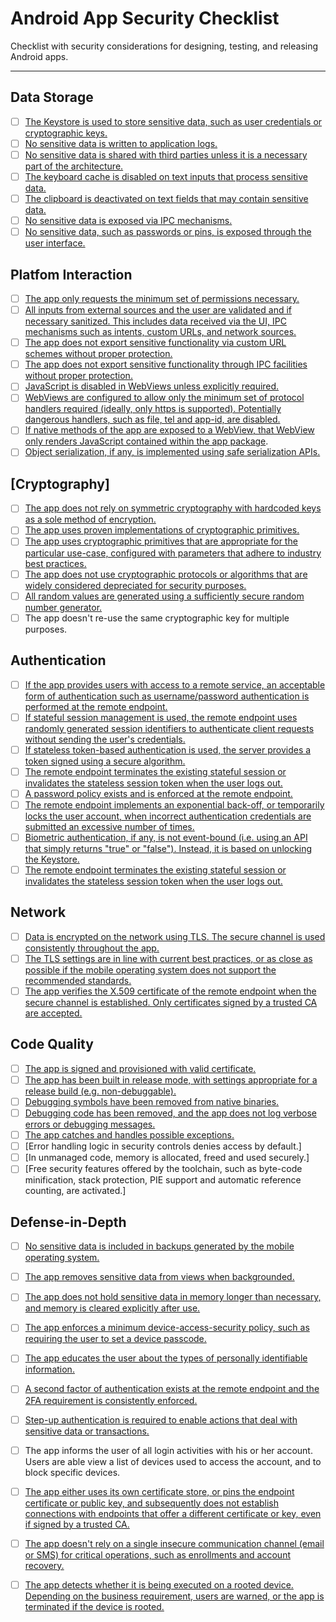 # Android App Security Checklist

Checklist with security considerations for designing, testing, and releasing Android apps.

------------------------------------------------------------------------------
## Data Storage

- [ ] [The Keystore is used to store sensitive data, such as user credentials or cryptographic keys.](https://github.com/OWASP/owasp-mstg/blob/master/Document/0x05d-Testing-Data-Storage.md#testing-for-sensitive-data-in-local-storage)
- [ ] [No sensitive data is written to application logs.](https://github.com/OWASP/owasp-mstg/blob/master/Document/0x05d-Testing-Data-Storage.md#testing-for-sensitive-data-in-logs)
- [ ] [No sensitive data is shared with third parties unless it is a necessary part of the architecture.](https://github.com/OWASP/owasp-mstg/blob/master/Document/0x05d-Testing-Data-Storage.md#testing-whether-sensitive-data-is-sent-to-third-parties)
- [ ] [The keyboard cache is disabled on text inputs that process sensitive data.](https://github.com/OWASP/owasp-mstg/blob/master/Document/0x05d-Testing-Data-Storage.md#testing-whether-the-keyboard-cache-is-disabled-for-text-input-fields)
- [ ] [The clipboard is deactivated on text fields that may contain sensitive data.](https://github.com/OWASP/owasp-mstg/blob/master/Document/0x05d-Testing-Data-Storage.md#testing-for-sensitive-data-in-the-clipboard)
- [ ] [No sensitive data is exposed via IPC mechanisms.](https://github.com/OWASP/owasp-mstg/blob/master/Document/0x05d-Testing-Data-Storage.md#testing-whether-sensitive-data-is-exposed-via-ipc-mechanisms)
- [ ] [No sensitive data, such as passwords or pins, is exposed through the user interface.](https://github.com/OWASP/owasp-mstg/blob/master/Document/0x05d-Testing-Data-Storage.md#testing-for-sensitive-data-disclosure-through-the-user-interface)

## Platfom Interaction

- [ ] [The app only requests the minimum set of permissions necessary.](https://github.com/OWASP/owasp-mstg/blob/master/Document/0x05h-Testing-Platform-Interaction.md#testing-app-permissions)
- [ ] [All inputs from external sources and the user are validated and if necessary sanitized. This includes data received via the UI, IPC mechanisms such as intents, custom URLs, and network sources.](https://github.com/OWASP/owasp-mstg/blob/master/Document/0x04h-Testing-Code-Quality.md#user-content-testing-for-injection-flaws)
- [ ] [The app does not export sensitive functionality via custom URL schemes without proper protection.](https://github.com/OWASP/owasp-mstg/blob/master/Document/0x05h-Testing-Platform-Interaction.md#testing-custom-url-schemes)
- [ ] [The app does not export sensitive functionality through IPC facilities without proper protection.](https://github.com/OWASP/owasp-mstg/blob/master/Document/0x05h-Testing-Platform-Interaction.md#testing-for-sensitive-functionality-exposure-through-ipc)
- [ ] [JavaScript is disabled in WebViews unless explicitly required.](https://github.com/OWASP/owasp-mstg/blob/master/Document/0x05h-Testing-Platform-Interaction.md#testing-javascript-execution-in-webviews)
- [ ] [WebViews are configured to allow only the minimum set of protocol handlers required (ideally, only https is supported). Potentially dangerous handlers, such as file, tel and app-id, are disabled.](https://github.com/OWASP/owasp-mstg/blob/master/Document/0x05h-Testing-Platform-Interaction.md#testing-webview-protocol-handlers)
- [ ] [If native methods of the app are exposed to a WebView, that WebView only renders JavaScript contained within the app package](https://github.com/OWASP/owasp-mstg/blob/master/Document/0x05h-Testing-Platform-Interaction.md#testing-whether-java-objects-are-exposed-through-webviews).
- [ ] [Object serialization, if any, is implemented using safe serialization APIs.](https://github.com/OWASP/owasp-mstg/blob/master/Document/0x05h-Testing-Platform-Interaction.md#testing-object-de-serialization)

## [Cryptography]

- [ ] [The app does not rely on symmetric cryptography with hardcoded keys as a sole method of encryption.](https://github.com/OWASP/owasp-mstg/blob/master/Document/0x04g-Testing-Cryptography.md#user-content-testing-for-hardcoded-cryptographic-keys)
- [ ] [The app uses proven implementations of cryptographic primitives.](https://github.com/OWASP/owasp-mstg/blob/master/Document/0x04g-Testing-Cryptography.md#user-content-testing-for-custom-implementations-of-cryptography)
- [ ] [The app uses cryptographic primitives that are appropriate for the particular use-case, configured with parameters that adhere to industry best practices.](https://github.com/OWASP/owasp-mstg/blob/master/Document/0x05e-Testing-Cryptography.md#user-content-verifying-the-configuration-of-cryptographic-standard-algorithms)
- [ ] [The app does not use cryptographic protocols or algorithms that are widely considered depreciated for security purposes.](https://github.com/OWASP/owasp-mstg/blob/master/Document/0x04g-Testing-Cryptography.md##user-content-testing-for-insecure-andor-deprecated-cryptographic-algorithms)
- [ ] [All random values are generated using a sufficiently secure random number generator.](https://github.com/OWASP/owasp-mstg/blob/master/Document/0x05e-Testing-Cryptography.md#user-content-testing-random-number-generation)
- [ ] The app doesn't re-use the same cryptographic key for multiple purposes.

## Authentication

- [ ] [If the app provides users with access to a remote service, an acceptable form of authentication such as username/password authentication is performed at the remote endpoint.](https://github.com/OWASP/owasp-mstg/blob/master/Document/Testcases/0x07a-Testing-Authentication-and-Session-Management.md#verifying-that-users-are-properly-authenticated)
- [ ] [If stateful session management is used, the remote endpoint uses randomly generated session identifiers to authenticate client requests without sending the user's credentials.](https://github.com/OWASP/owasp-mstg/blob/master/Document/0x04e-Testing-Authentication-and-Session-Management.md#user-content-testing-session-management)
- [ ] [If stateless token-based authentication is used, the server provides a token signed using a secure algorithm.](https://github.com/OWASP/owasp-mstg/blob/master/Document/Testcases/0x07a-Testing-Authentication-and-Session-Management.md#testing-json-web-token-jwt)
- [ ] [The remote endpoint terminates the existing stateful session or invalidates the stateless session token when the user logs out.](https://github.com/OWASP/owasp-mstg/blob/master/Document/0x04e-Testing-Authentication-and-Session-Management.md#user-content-testing-the-logout-functionality)
- [ ] [A password policy exists and is enforced at the remote endpoint.](https://github.com/OWASP/owasp-mstg/blob/master/Document/0x04e-Testing-Authentication-and-Session-Management.md#user-content-testing-the-password-policy)
- [ ] [The remote endpoint implements an exponential back-off, or temporarily locks the user account, when incorrect authentication credentials are submitted an excessive number of times.](https://github.com/OWASP/owasp-mstg/blob/master/Document/0x04e-Testing-Authentication-and-Session-Management.md#user-content-testing-excessive-login-attempts)
- [ ] [Biometric authentication, if any, is not event-bound (i.e. using an API that simply returns "true" or "false"). Instead, it is based on unlocking the Keystore.](https://github.com/OWASP/owasp-mstg/blob/master/Document/0x05f-Testing-Local-Authentication.md#testing-biometric-authentication)
- [ ] [The remote endpoint terminates the existing stateful session or invalidates the stateless session token when the user logs out.](https://github.com/OWASP/owasp-mstg/blob/master/Document/0x04e-Testing-Authentication-and-Session-Management.md#user-content-testing-the-session-timeout)

## Network

- [ ] [Data is encrypted on the network using TLS. The secure channel is used consistently throughout the app.](https://github.com/OWASP/owasp-mstg/blob/master/Document/Testcases/0x07b-Testing-Network-Communication.md#testing-for-unencrypted-sensitive-data-on-the-network)
- [ ] [The TLS settings are in line with current best practices, or as close as possible if the mobile operating system does not support the recommended standards.](https://github.com/OWASP/owasp-mstg/blob/master/Document/Testcases/0x07b-Testing-Network-Communication.md#verifying-the-tls-settings)
- [ ] [The app verifies the X.509 certificate of the remote endpoint when the secure channel is established. Only certificates signed by a trusted CA are accepted.](https://github.com/OWASP/owasp-mstg/blob/master/Document/0x05g-Testing-Network-Communication.md#testing-endpoint-identify-verification)

## Code Quality

- [ ] [The app is signed and provisioned with valid certificate.](https://github.com/OWASP/owasp-mstg/blob/master/Document/0x05i-Testing-Code-Quality-and-Build-Settings.md#verifying-that-the-app-is-properly-signed)
- [ ] [The app has been built in release mode, with settings appropriate for a release build (e.g. non-debuggable).](https://github.com/OWASP/owasp-mstg/blob/master/Document/0x05i-Testing-Code-Quality-and-Build-Settings.md#testing-if-the-app-is-debuggable)
- [ ] [Debugging symbols have been removed from native binaries.](https://github.com/OWASP/owasp-mstg/blob/master/Document/0x05i-Testing-Code-Quality-and-Build-Settings.md#testing-for-debugging-symbols)
- [ ] [Debugging code has been removed, and the app does not log verbose errors or debugging messages.](https://github.com/OWASP/owasp-mstg/blob/master/Document/0x05i-Testing-Code-Quality-and-Build-Settings.md#testing-for-debugging-code-and-verbose-error-logging)
- [ ] [The app catches and handles possible exceptions.](https://github.com/OWASP/owasp-mstg/blob/master/Document/0x05i-Testing-Code-Quality-and-Build-Settings.md#testing-exception-handling)
- [ ] [Error handling logic in security controls denies access by default.]
- [ ] [In unmanaged code, memory is allocated, freed and used securely.]
- [ ] [Free security features offered by the toolchain, such as byte-code minification, stack protection, PIE support and automatic reference counting, are activated.]

## Defense-in-Depth

- [ ] [No sensitive data is included in backups generated by the mobile operating system.](https://github.com/OWASP/owasp-mstg/blob/master/Document/0x05d-Testing-Data-Storage.md#testing-for-sensitive-data-in-backups)
- [ ] [The app removes sensitive data from views when backgrounded.](https://github.com/OWASP/owasp-mstg/blob/master/Document/0x05d-Testing-Data-Storage.md#testing-for-sensitive-information-in-auto-generated-screenshots)
- [ ] [The app does not hold sensitive data in memory longer than necessary, and memory is cleared explicitly after use.](https://github.com/OWASP/owasp-mstg/blob/master/Document/0x05d-Testing-Data-Storage.md#testing-for-sensitive-data-in-memory)
- [ ] [The app enforces a minimum device-access-security policy, such as requiring the user to set a device passcode.](https://github.com/OWASP/owasp-mstg/blob/master/Document/0x05d-Testing-Data-Storage.md#testing-the-device-access-security-policy)
- [ ] [The app educates the user about the types of personally identifiable information.](https://github.com/OWASP/owasp-mstg/blob/master/Document/0x05d-Testing-Data-Storage.md#testing-the-device-access-security-policy)
- [ ] [A second factor of authentication exists at the remote endpoint and the 2FA requirement is consistently enforced.](https://github.com/OWASP/owasp-mstg/blob/master/Document/0x04e-Testing-Authentication-and-Session-Management.md#user-content-testing-2-factor-authentication-and-step-up-authentication)
- [ ] [Step-up authentication is required to enable actions that deal with sensitive data or transactions.](https://github.com/OWASP/owasp-mstg/blob/master/Document/0x04e-Testing-Authentication-and-Session-Management.md#user-content-testing-2-factor-authentication-and-step-up-authentication)
- [ ] The app informs the user of all login activities with his or her account. Users are able view a list of devices used to access the account, and to block specific devices.
- [ ] [The app either uses its own certificate store, or pins the endpoint certificate or public key, and subsequently does not establish connections with endpoints that offer a different certificate or key, even if signed by a trusted CA.](https://github.com/OWASP/owasp-mstg/blob/master/Document/0x05g-Testing-Network-Communication.md#user-content-testing-custom-certificate-stores-and-ssl-pinning)
- [ ] [The app doesn't rely on a single insecure communication channel (email or SMS) for critical operations, such as enrollments and account recovery.](https://github.com/OWASP/owasp-mstg/blob/master/Document/0x04f-Testing-Network-Communication.md#verifying-that-critical-operations-use-secure-communication-channels)
- [ ] [The app detects whether it is being executed on a rooted device. Depending on the business requirement, users are warned, or the app is terminated if the device is rooted.](https://github.com/OWASP/owasp-mstg/blob/master/Document/0x05j-Testing-Resiliency-Against-Reverse-Engineering.md#user-content-testing-root-detection)




